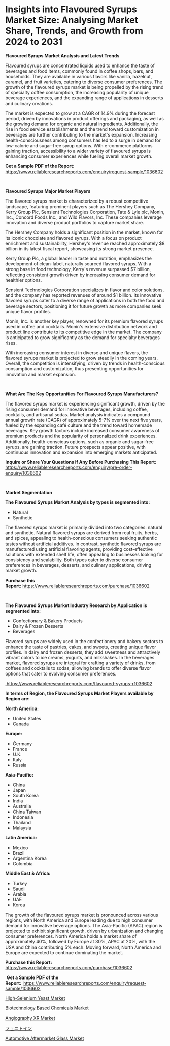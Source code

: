 <p><h1>Insights into Flavoured Syrups Market Size: Analysing Market Share, Trends, and Growth from 2024 to 2031</h1></p><p><strong>Flavoured Syrups Market Analysis and Latest Trends</strong></p>
<p><p>Flavoured syrups are concentrated liquids used to enhance the taste of beverages and food items, commonly found in coffee shops, bars, and households. They are available in various flavors like vanilla, hazelnut, caramel, and fruit varieties, catering to diverse consumer preferences. The growth of the flavoured syrups market is being propelled by the rising trend of specialty coffee consumption, the increasing popularity of unique beverage experiences, and the expanding range of applications in desserts and culinary creations.</p><p>The market is expected to grow at a CAGR of 14.9% during the forecast period, driven by innovations in product offerings and packaging, as well as the growing demand for organic and natural ingredients. Additionally, the rise in food service establishments and the trend toward customization in beverages are further contributing to the market's expansion. Increasing health-consciousness among consumers has led to a surge in demand for low-calorie and sugar-free syrup options. With e-commerce platforms gaining traction, accessibility to a wider variety of flavoured syrups is enhancing consumer experiences while fueling overall market growth.</p></p>
<p><strong>Get a Sample PDF of the Report:&nbsp;</strong> <a href="https://www.reliableresearchreports.com/enquiry/request-sample/1036602">https://www.reliableresearchreports.com/enquiry/request-sample/1036602</a></p>
<p>&nbsp;</p>
<p><strong>Flavoured Syrups Major Market Players</strong></p>
<p><p>The flavored syrups market is characterized by a robust competitive landscape, featuring prominent players such as The Hershey Company, Kerry Group Plc, Sensient Technologies Corporation, Tate & Lyle plc, Monin, Inc., Concord Foods Inc., and Wild Flavors, Inc. These companies leverage innovation and diverse product portfolios to capture market share.</p><p>The Hershey Company holds a significant position in the market, known for its iconic chocolate and flavored syrups. With a focus on product enrichment and sustainability, Hershey's revenue reached approximately $8 billion in its latest fiscal report, showcasing its strong market presence. </p><p>Kerry Group Plc, a global leader in taste and nutrition, emphasizes the development of clean-label, naturally sourced flavored syrups. With a strong base in food technology, Kerry's revenue surpassed $7 billion, reflecting consistent growth driven by increasing consumer demand for healthier options.</p><p>Sensient Technologies Corporation specializes in flavor and color solutions, and the company has reported revenues of around $1 billion. Its innovative flavored syrups cater to a diverse range of applications in both the food and beverage sectors, positioning it for future growth as more companies seek unique flavor profiles.</p><p>Monin, Inc. is another key player, renowned for its premium flavored syrups used in coffee and cocktails. Monin's extensive distribution network and product line contribute to its competitive edge in the market. The company is anticipated to grow significantly as the demand for specialty beverages rises.</p><p>With increasing consumer interest in diverse and unique flavors, the flavored syrups market is projected to grow steadily in the coming years. Overall, the competition is intensifying, driven by trends in health-conscious consumption and customization, thus presenting opportunities for innovation and market expansion.</p></p>
<p>&nbsp;</p>
<p><strong>What Are The Key Opportunities For Flavoured Syrups Manufacturers?</strong></p>
<p><p>The flavored syrups market is experiencing significant growth, driven by the rising consumer demand for innovative beverages, including coffee, cocktails, and artisanal sodas. Market analysis indicates a compound annual growth rate (CAGR) of approximately 5-7% over the next five years, fueled by the expanding café culture and the trend toward homemade beverages. Key growth factors include increased consumer awareness of premium products and the popularity of personalized drink experiences. Additionally, health-conscious options, such as organic and sugar-free syrups, are gaining traction. Future prospects appear positive, with continuous innovation and expansion into emerging markets anticipated.</p></p>
<p><strong>Inquire or Share Your Questions If Any Before Purchasing This Report:</strong> <a href="https://www.reliableresearchreports.com/enquiry/pre-order-enquiry/1036602">https://www.reliableresearchreports.com/enquiry/pre-order-enquiry/1036602</a></p>
<p>&nbsp;</p>
<p><strong>Market Segmentation</strong></p>
<p><strong>The Flavoured Syrups Market Analysis by types is segmented into:</strong></p>
<p><ul><li>Natural</li><li>Synthetic</li></ul></p>
<p><p>The flavored syrups market is primarily divided into two categories: natural and synthetic. Natural flavored syrups are derived from real fruits, herbs, and spices, appealing to health-conscious consumers seeking authentic tastes without artificial additives. In contrast, synthetic flavored syrups are manufactured using artificial flavoring agents, providing cost-effective solutions with extended shelf life, often appealing to businesses looking for consistency and scalability. Both types cater to diverse consumer preferences in beverages, desserts, and culinary applications, driving market growth.</p></p>
<p><strong>Purchase this Report:&nbsp;</strong><a href="https://www.reliableresearchreports.com/purchase/1036602">https://www.reliableresearchreports.com/purchase/1036602</a></p>
<p>&nbsp;</p>
<p><strong>The Flavoured Syrups Market Industry Research by Application is segmented into:</strong></p>
<p><ul><li>Confectionary & Bakery Products</li><li>Dairy & Frozen Desserts</li><li>Beverages</li></ul></p>
<p><p>Flavored syrups are widely used in the confectionery and bakery sectors to enhance the taste of pastries, cakes, and sweets, creating unique flavor profiles. In dairy and frozen desserts, they add sweetness and attractively vibrant colors to ice creams, yogurts, and milkshakes. In the beverages market, flavored syrups are integral for crafting a variety of drinks, from coffees and cocktails to sodas, allowing brands to offer diverse flavor options that cater to evolving consumer preferences.</p></p>
<p><a href="https://www.reliableresearchreports.com/flavoured-syrups-r1036602">&nbsp;https://www.reliableresearchreports.com/flavoured-syrups-r1036602</a></p>
<p><strong>In terms of Region, the Flavoured Syrups Market Players available by Region are:</strong></p>
<p>
    <p> <strong> North America: </strong>
        <ul>
            <li>United States</li>
            <li>Canada</li>
        </ul>
        </p> 
    <p> <strong> Europe: </strong>
        <ul>
            <li>Germany</li>
            <li>France</li>
            <li>U.K.</li>
            <li>Italy</li>
            <li>Russia</li>
        </ul>
        </p> 
    <p> <strong> Asia-Pacific: </strong>
        <ul>
            <li>China</li>
            <li>Japan</li>
            <li>South Korea</li>
            <li>India</li>
            <li>Australia</li>
            <li>China Taiwan</li>
            <li>Indonesia</li>
            <li>Thailand</li>
            <li>Malaysia</li>
        </ul>
        </p> 
    <p> <strong> Latin America: </strong>
        <ul>
            <li>Mexico</li>
            <li>Brazil</li>
            <li>Argentina Korea</li>
            <li>Colombia</li>
        </ul>
        </p> 
    <p> <strong> Middle East & Africa: </strong>
        <ul>
            <li>Turkey</li>
            <li>Saudi</li>
            <li>Arabia</li>
            <li>UAE</li>
            <li>Korea</li>
        </ul>
    </p>
    </p>
<p><p>The growth of the flavoured syrups market is pronounced across various regions, with North America and Europe leading due to high consumer demand for innovative beverage options. The Asia-Pacific (APAC) region is projected to exhibit significant growth, driven by urbanization and changing consumer preferences. North America holds a market share of approximately 40%, followed by Europe at 30%, APAC at 20%, with the USA and China contributing 5% each. Moving forward, North America and Europe are expected to continue dominating the market.</p></p>
<p><strong>Purchase this Report: </strong><a href="https://www.reliableresearchreports.com/purchase/1036602">https://www.reliableresearchreports.com/purchase/1036602</a></p>
<p>&nbsp;<strong>Get a Sample PDF of the Report:&nbsp;&nbsp;</strong><a href="https://www.reliableresearchreports.com/enquiry/request-sample/1036602">https://www.reliableresearchreports.com/enquiry/request-sample/1036602</a></p>
<p><strong></strong></p>
<p><p><a href="https://github.com/mharielmesa/Market-Research-Report-List-5/blob/main/high-selenium-yeast-market.md">High-Selenium Yeast Market</a></p><p><a href="https://github.com/jordond5lezama/Market-Research-Report-List-1/blob/main/biotechnology-based-chemicals-market.md">Biotechnology Based Chemicals Market</a></p><p><a href="https://medium.com/@jessiealker56776d/the-global-market-overview-of-the-angiography-xr-market-provides-a-unique-perspective-on-the-key-87aa4a3f7c48">Angiography XR Market</a></p><p><a href="https://medium.com/@evekerluke2023/phenytoin-market-%E3%81%AE%E3%82%B0%E3%83%AD%E3%83%BC%E3%83%90%E3%83%AB%E5%B8%82%E5%A0%B4%E6%A6%82%E8%A6%81%E3%81%AF-%E4%B8%96%E7%95%8C%E3%81%8A%E3%82%88%E3%81%B3%E4%B8%BB%E8%A6%81%E5%B8%82%E5%A0%B4%E3%81%AB%E3%81%8A%E3%81%91%E3%82%8B%E6%A5%AD%E7%95%8C%E3%81%AB%E5%BD%B1%E9%9F%BF%E3%82%92%E4%B8%8E%E3%81%88%E3%82%8B%E4%B8%BB%E8%A6%81%E3%81%AA%E3%83%88%E3%83%AC%E3%83%B3%E3%83%89%E3%81%AB%E3%81%A4%E3%81%84%E3%81%A6-%E7%8B%AC%E8%87%AA%E3%81%AE%E8%A6%96%E7%82%B9%E3%82%92%E6%8F%90%E4%BE%9B%E3%81%97%E3%81%BE%E3%81%99-c815351bf9fb">フェニトイン</a></p><p><a href="https://issuu.com/reportprime-2/docs/automotive-aftermarket-glass-market_9633509f7bd533">Automotive Aftermarket Glass Market</a></p></p>